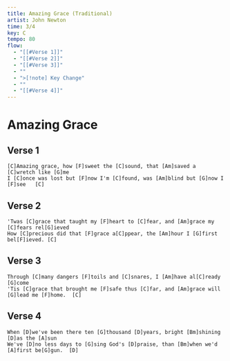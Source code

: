 ```yaml
---
title: Amazing Grace (Traditional)
artist: John Newton
time: 3/4
key: C
tempo: 80
flow:
  - "[[#Verse 1]]"
  - "[[#Verse 2]]"
  - "[[#Verse 3]]"
  - ""
  - ">[!note] Key Change"
  - ""
  - "[[#Verse 4]]"
---
```


# Amazing Grace

## Verse 1

```chopro
[C]Amazing grace, how [F]sweet the [C]sound, that [Am]saved a [C]wretch like [G]me
I [C]once was lost but [F]now I'm [C]found, was [Am]blind but [G]now I [F]see   [C]
```

## Verse 2

```chopro
'Twas [C]grace that taught my [F]heart to [C]fear, and [Am]grace my [C]fears rel[G]ieved
How [C]precious did that [F]grace a[C]ppear, the [Am]hour I [G]first bel[F]ieved. [C]
```

## Verse 3

```chopro
Through [C]many dangers [F]toils and [C]snares, I [Am]have al[C]ready [G]come
'Tis [C]grace that brought me [F]safe thus [C]far, and [Am]grace will [G]lead me [F]home.  [C]
```

## Verse 4

```chopro
When [D]we've been there ten [G]thousand [D]years, bright [Bm]shining [D]as the [A]sun
We've [D]no less days to [G]sing God's [D]praise, than [Bm]when we'd [A]first be[G]gun.  [D]
```
